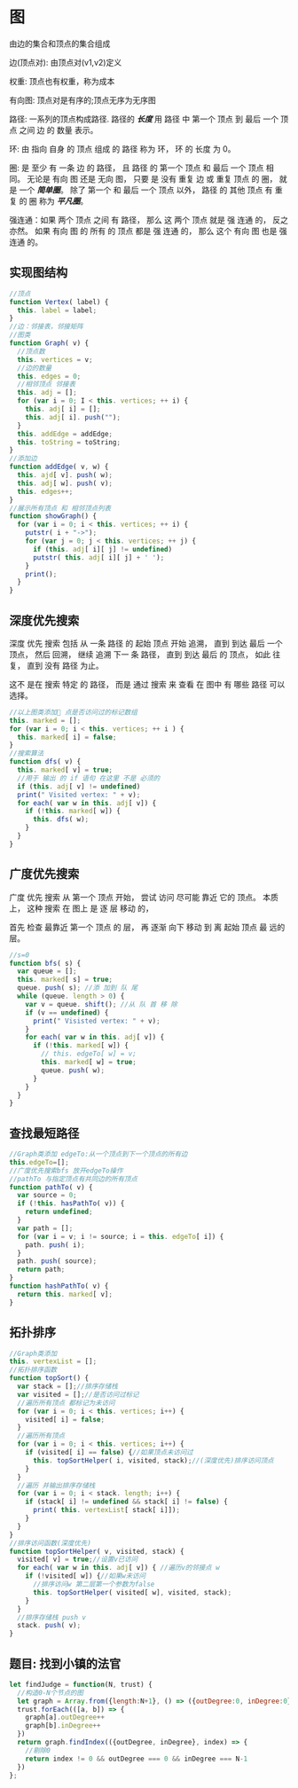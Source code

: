 
# 图

由边的集合和顶点的集合组成

边(顶点对): 由顶点对(v1,v2)定义  

权重: 顶点也有权重，称为成本  

有向图: 顶点对是有序的;顶点无序为无序图  

路径: 一系列的顶点构成路径. 路径的 ***长度*** 用 路径 中 第一个 顶点 到 最后 一个 顶点 之间 边 的 数量 表示。  

环: 由 指向 自身 的 顶点 组成 的 路径 称为 环， 环 的 长度 为 0。  

圈: 是 至少 有 一条 边 的 路径， 且 路径 的 第一个 顶点 和 最后 一个 顶点 相同。 无论是 有向 图 还是 无向 图， 只要 是 没有 重复 边 或 重复 顶点 的 圈， 就是 一个 ***简单圈***。 除了 第一个 和 最后 一个 顶点 以外， 路径 的 其他 顶点 有 重复 的 圈 称为 ***平凡圈***。  

强连通：如果 两个 顶点 之间 有 路径， 那么 这 两个 顶点 就是 强 连通 的， 反之亦然。 如果 有向 图 的 所有 的 顶点 都是 强 连通 的， 那么 这个 有向 图 也是 强 连通 的。

## 实现图结构

```javascript
//顶点
function Vertex( label) {
  this. label = label;
}
//边：邻接表，邻接矩阵
//图类
function Graph( v) {
  //顶点数
  this. vertices = v;
  //边的数量
  this. edges = 0;
  //相邻顶点 邻接表
  this. adj = [];
  for (var i = 0; I < this. vertices; ++ i) {
    this. adj[ i] = [];
    this. adj[ i]. push("");
  }
  this. addEdge = addEdge;
  this. toString = toString;
}
//添加边
function addEdge( v, w) {
  this. ajd[ v]. push( w);
  this. adj[ w]. push( v);
  this. edges++;
}
//展示所有顶点 和 相邻顶点列表
function showGraph() {
  for (var i = 0; i < this. vertices; ++ i) {
    putstr( i + "->");
    for (var j = 0; j < this. vertices; ++ j) {
      if (this. adj[ i][ j] != undefined)
      putstr( this. adj[ i][ j] + ' ');
    }
    print();
  }
}
```

## 深度优先搜索  

深度 优先 搜索 包括 从 一条 路径 的 起始 顶点 开始 追溯， 直到 到达 最后 一个 顶点， 然后 回溯， 继续 追溯 下一 条 路径， 直到 到达 最后 的 顶点， 如此 往复， 直到 没有 路径 为止。

这不 是在 搜索 特定 的 路径， 而是 通过 搜索 来 查看 在 图中 有 哪些 路径 可以 选择。

```javascript
//以上图类添加 点是否访问过的标记数组
this. marked = [];
for (var i = 0; i < this. vertices; ++ i ) {
  this. marked[ i] = false;
}
//搜索算法
function dfs( v) {
  this. marked[ v] = true;
  //用于 输出 的 if 语句 在这里 不是 必须的
  if (this. adj[ v] != undefined)
  print(" Visited vertex: " + v);
  for each( var w in this. adj[ v]) {
    if (!this. marked[ w]) {
      this. dfs( w);
    }
  }
}
```

## 广度优先搜索  

广度 优先 搜索 从 第一个 顶点 开始， 尝试 访问 尽可能 靠近 它的 顶点。 本质上， 这种 搜索 在 图上 是 逐 层 移动 的，

首先 检查 最靠近 第一个 顶点 的 层， 再 逐渐 向下 移动 到 离 起始 顶点 最 远的 层。

```javascript
//s=0
function bfs( s) {
  var queue = [];
  this. marked[ s] = true;
  queue. push( s); //添 加到 队 尾
  while (queue. length > 0) {
    var v = queue. shift(); //从 队 首 移 除
    if (v == undefined) {
      print(" Visisted vertex: " + v);
    }
    for each( var w in this. adj[ v]) {
      if (!this. marked[ w]) {
        // this. edgeTo[ w] = v;
        this. marked[ w] = true;
        queue. push( w);
      }
    }
  }
}
```

## 查找最短路径

```javascript
//Graph类添加 edgeTo:从一个顶点到下一个顶点的所有边
this.edgeTo=[];
//广度优先搜索bfs 放开edgeTo操作
//pathTo 与指定顶点有共同边的所有顶点
function pathTo( v) {
  var source = 0;
  if (!this. hasPathTo( v)) {
    return undefined;
  }
  var path = [];
  for (var i = v; i != source; i = this. edgeTo[ i]) {
    path. push( i);
  }
  path. push( source);
  return path;
}
function hashPathTo( v) {
  return this. marked[ v];
}
```

## 拓扑排序

```javascript
//Graph类添加
this. vertexList = [];
//拓扑排序函数
function topSort() {
  var stack = [];//排序存储栈
  var visited = [];//是否访问过标记
  //遍历所有顶点 都标记为未访问
  for (var i = 0; i < this. vertices; i++) {
    visited[ i] = false;
  }
  //遍历所有顶点
  for (var i = 0; i < this. vertices; i++) {
    if (visited[ i] == false) {//如果顶点未访问过
      this. topSortHelper( i, visited, stack);//(深度优先)排序访问顶点
    }
  }
  //遍历 并输出排序存储栈
  for (var i = 0; i < stack. length; i++) {
    if (stack[ i] != undefined && stack[ i] != false) {
      print( this. vertexList[ stack[ i]]);
    }
  }
}
//排序访问函数(深度优先)
function topSortHelper( v, visited, stack) {
  visited[ v] = true;//设置v已访问
  for each( var w in this. adj[ v]) { //遍历v的邻接点 w
    if (!visited[ w]) {//如果w未访问
      //排序访问w 第二层第一个参数为false
      this. topSortHelper( visited[ w], visited, stack);
    }
  }
  //排序存储栈 push v
  stack. push( v);
}

```

## 题目: 找到小镇的法官

```js
let findJudge = function(N, trust) {
  //构造0-N个节点的图
  let graph = Array.from({length:N+1}, () => ({outDegree:0, inDegree:0}))
  trust.forEach(([a, b]) => {
    graph[a].outDegree++
    graph[b].inDegree++
  })
  return graph.findIndex(({outDegree, inDegree}, index) => {
    //剔除0
    return index != 0 && outDegree === 0 && inDegree === N-1 
  })
};
```
